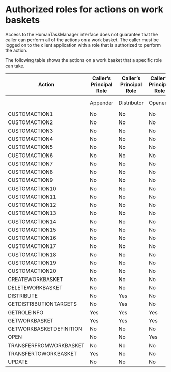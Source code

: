 # Authorized roles for actions on work baskets

Access to the HumanTaskManager interface does not guarantee
that the caller can perform all of the actions on a work basket. The
caller must be logged on to the client application with a role that
is authorized to perform the action.

The following table shows the actions on a work basket that a specific
role can take.

| Action                  | Caller’s Principal Role   | Caller’s Principal Role   | Caller’s Principal Role   | Caller’s Principal Role   | Caller’s Principal Role   | Caller’s Principal Role                                 | Caller’s Principal Role   | Caller’s Principal Role   | Caller’s Principal Role   | Caller’s Principal Role   | Caller’s Principal Role   | Caller’s Principal Role   | Caller’s Principal Role   | Caller’s Principal Role   | Caller’s Principal Role   | Caller’s Principal Role   | Caller’s Principal Role   | Caller’s Principal Role   | Caller’s Principal Role   | Caller’s Principal Role   | Caller’s Principal Role   | Caller’s Principal Role   | Caller’s Principal Role   | Caller’s Principal Role   | Caller’s Principal Role   | Caller’s Principal Role   |
|-------------------------|---------------------------|---------------------------|---------------------------|---------------------------|---------------------------|---------------------------------------------------------|---------------------------|---------------------------|---------------------------|---------------------------|---------------------------|---------------------------|---------------------------|---------------------------|---------------------------|---------------------------|---------------------------|---------------------------|---------------------------|---------------------------|---------------------------|---------------------------|---------------------------|---------------------------|---------------------------|---------------------------|
|                         | Appender                  | Distributor               | Opener                    | Reader                    | Transfer Initiator        | TaskSystemAdministrator / WorkBasketSystemAdministrator | Custom Role 1             | Custom Role 2             | Custom Role 3             | Custom Role 4             | Custom Role 5             | Custom Role 6             | Custom Role 7             | Custom Role 8             | Custom Role 9             | Custom Role 10            | Custom Role 11            | Custom Role 12            | Custom Role 13            | Custom Role 14            | Custom Role 15            | Custom Role 16            | Custom Role 17            | Custom Role 18            | Custom Role 19            | Custom Role 20            |
| CUSTOMACTION1           | No                        | No                        | No                        | No                        | No                        | Yes                                                     | Yes                       | No                        | No                        | No                        | No                        | No                        | No                        | No                        | No                        | No                        | No                        | No                        | No                        | No                        | No                        | No                        | No                        | No                        | No                        | No                        |
| CUSTOMACTION2           | No                        | No                        | No                        | No                        | No                        | Yes                                                     | No                        | Yes                       | No                        | No                        | No                        | No                        | No                        | No                        | No                        | No                        | No                        | No                        | No                        | No                        | No                        | No                        | No                        | No                        | No                        | No                        |
| CUSTOMACTION3           | No                        | No                        | No                        | No                        | No                        | Yes                                                     | No                        | No                        | Yes                       | No                        | No                        | No                        | No                        | No                        | No                        | No                        | No                        | No                        | No                        | No                        | No                        | No                        | No                        | No                        | No                        | No                        |
| CUSTOMACTION4           | No                        | No                        | No                        | No                        | No                        | Yes                                                     | No                        | No                        | No                        | Yes                       | No                        | No                        | No                        | No                        | No                        | No                        | No                        | No                        | No                        | No                        | No                        | No                        | No                        | No                        | No                        | No                        |
| CUSTOMACTION5           | No                        | No                        | No                        | No                        | No                        | Yes                                                     | No                        | No                        | No                        | No                        | Yes                       | No                        | No                        | No                        | No                        | No                        | No                        | No                        | No                        | No                        | No                        | No                        | No                        | No                        | No                        | No                        |
| CUSTOMACTION6           | No                        | No                        | No                        | No                        | No                        | Yes                                                     | No                        | No                        | No                        | No                        | No                        | Yes                       | No                        | No                        | No                        | No                        | No                        | No                        | No                        | No                        | No                        | No                        | No                        | No                        | No                        | No                        |
| CUSTOMACTION7           | No                        | No                        | No                        | No                        | No                        | Yes                                                     | No                        | No                        | No                        | No                        | No                        | No                        | Yes                       | No                        | No                        | No                        | No                        | No                        | No                        | No                        | No                        | No                        | No                        | No                        | No                        | No                        |
| CUSTOMACTION8           | No                        | No                        | No                        | No                        | No                        | Yes                                                     | No                        | No                        | No                        | No                        | No                        | No                        | No                        | Yes                       | No                        | No                        | No                        | No                        | No                        | No                        | No                        | No                        | No                        | No                        | No                        | No                        |
| CUSTOMACTION9           | No                        | No                        | No                        | No                        | No                        | Yes                                                     | No                        | No                        | No                        | No                        | No                        | No                        | No                        | No                        | Yes                       | No                        | No                        | No                        | No                        | No                        | No                        | No                        | No                        | No                        | No                        | No                        |
| CUSTOMACTION10          | No                        | No                        | No                        | No                        | No                        | Yes                                                     | No                        | No                        | No                        | No                        | No                        | No                        | No                        | No                        | No                        | Yes                       | No                        | No                        | No                        | No                        | No                        | No                        | No                        | No                        | No                        | No                        |
| CUSTOMACTION11          | No                        | No                        | No                        | No                        | No                        | Yes                                                     | No                        | No                        | No                        | No                        | No                        | No                        | No                        | No                        | No                        | No                        | Yes                       | No                        | No                        | No                        | No                        | No                        | No                        | No                        | No                        | No                        |
| CUSTOMACTION12          | No                        | No                        | No                        | No                        | No                        | Yes                                                     | No                        | No                        | No                        | No                        | No                        | No                        | No                        | No                        | No                        | No                        | No                        | Yes                       | No                        | No                        | No                        | No                        | No                        | No                        | No                        | No                        |
| CUSTOMACTION13          | No                        | No                        | No                        | No                        | No                        | Yes                                                     | No                        | No                        | No                        | No                        | No                        | No                        | No                        | No                        | No                        | No                        | No                        | No                        | Yes                       | No                        | No                        | No                        | No                        | No                        | No                        | No                        |
| CUSTOMACTION14          | No                        | No                        | No                        | No                        | No                        | Yes                                                     | No                        | No                        | No                        | No                        | No                        | No                        | No                        | No                        | No                        | No                        | No                        | No                        | No                        | Yes                       | No                        | No                        | No                        | No                        | No                        | No                        |
| CUSTOMACTION15          | No                        | No                        | No                        | No                        | No                        | Yes                                                     | No                        | No                        | No                        | No                        | No                        | No                        | No                        | No                        | No                        | No                        | No                        | No                        | No                        | No                        | Yes                       | No                        | No                        | No                        | No                        | No                        |
| CUSTOMACTION16          | No                        | No                        | No                        | No                        | No                        | Yes                                                     | No                        | No                        | No                        | No                        | No                        | No                        | No                        | No                        | No                        | No                        | No                        | No                        | No                        | No                        | No                        | Yes                       | No                        | No                        | No                        | No                        |
| CUSTOMACTION17          | No                        | No                        | No                        | No                        | No                        | Yes                                                     | No                        | No                        | No                        | No                        | No                        | No                        | No                        | No                        | No                        | No                        | No                        | No                        | No                        | No                        | No                        | No                        | Yes                       | No                        | No                        | No                        |
| CUSTOMACTION18          | No                        | No                        | No                        | No                        | No                        | Yes                                                     | No                        | No                        | No                        | No                        | No                        | No                        | No                        | No                        | No                        | No                        | No                        | No                        | No                        | No                        | No                        | No                        | No                        | Yes                       | No                        | No                        |
| CUSTOMACTION19          | No                        | No                        | No                        | No                        | No                        | Yes                                                     | No                        | No                        | No                        | No                        | No                        | No                        | No                        | No                        | No                        | No                        | No                        | No                        | No                        | No                        | No                        | No                        | No                        | No                        | Yes                       | No                        |
| CUSTOMACTION20          | No                        | No                        | No                        | No                        | No                        | Yes                                                     | No                        | No                        | No                        | No                        | No                        | No                        | No                        | No                        | No                        | No                        | No                        | No                        | No                        | No                        | No                        | No                        | No                        | No                        | No                        | Yes                       |
| CREATEWORKBASKET        | No                        | No                        | No                        | No                        | No                        | Yes                                                     | No                        | No                        | No                        | No                        | No                        | No                        | No                        | No                        | No                        | No                        | No                        | No                        | No                        | No                        | No                        | No                        | No                        | No                        | No                        | No                        |
| DELETEWORKBASKET        | No                        | No                        | No                        | No                        | No                        | Yes                                                     | No                        | No                        | No                        | No                        | No                        | No                        | No                        | No                        | No                        | No                        | No                        | No                        | No                        | No                        | No                        | No                        | No                        | No                        | No                        | No                        |
| DISTRIBUTE              | No                        | Yes                       | No                        | No                        | Yes                       | Yes                                                     | No                        | No                        | No                        | No                        | No                        | No                        | No                        | No                        | No                        | No                        | No                        | No                        | No                        | No                        | No                        | No                        | No                        | No                        | No                        | No                        |
| GETDISTRIBUTIONTARGETS  | No                        | Yes                       | No                        | No                        | Yes                       | Yes                                                     | No                        | No                        | No                        | No                        | No                        | No                        | No                        | No                        | No                        | No                        | No                        | No                        | No                        | No                        | No                        | No                        | No                        | No                        | No                        | No                        |
| GETROLEINFO             | Yes                       | Yes                       | Yes                       | Yes                       | Yes                       | Yes                                                     | No                        | No                        | No                        | No                        | No                        | No                        | No                        | No                        | No                        | No                        | No                        | No                        | No                        | No                        | No                        | No                        | No                        | No                        | No                        | No                        |
| GETWORKBASKET           | Yes                       | Yes                       | Yes                       | Yes                       | Yes                       | Yes                                                     | No                        | No                        | No                        | No                        | No                        | No                        | No                        | No                        | No                        | No                        | No                        | No                        | No                        | No                        | No                        | No                        | No                        | No                        | No                        | No                        |
| GETWORKBASKETDEFINITION | No                        | No                        | No                        | No                        | No                        | Yes                                                     | No                        | No                        | No                        | No                        | No                        | No                        | No                        | No                        | No                        | No                        | No                        | No                        | No                        | No                        | No                        | No                        | No                        | No                        | No                        | No                        |
| OPEN                    | No                        | No                        | Yes                       | No                        | No                        | Yes                                                     | No                        | No                        | No                        | No                        | No                        | No                        | No                        | No                        | No                        | No                        | No                        | No                        | No                        | No                        | No                        | No                        | No                        | No                        | No                        | No                        |
| TRANSFERFROMWORKBASKET  | No                        | No                        | No                        | No                        | Yes                       | Yes                                                     | No                        | No                        | No                        | No                        | No                        | No                        | No                        | No                        | No                        | No                        | No                        | No                        | No                        | No                        | No                        | No                        | No                        | No                        | No                        | No                        |
| TRANSFERTOWORKBASKET    | Yes                       | No                        | No                        | No                        | No                        | Yes                                                     | No                        | No                        | No                        | No                        | No                        | No                        | No                        | No                        | No                        | No                        | No                        | No                        | No                        | No                        | No                        | No                        | No                        | No                        | No                        | No                        |
| UPDATE                  | No                        | No                        | No                        | No                        | No                        | Yes                                                     | No                        | No                        | No                        | No                        | No                        | No                        | No                        | No                        | No                        | No                        | No                        | No                        | No                        | No                        | No                        | No                        | No                        | No                        | No                        | No                        |